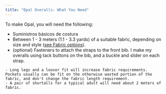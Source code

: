 ```yaml
---
title: "Opal Overalls: What You Need"
---
```


To make Opal, you will need the following:

- Suministros básicos de costura
- Between 1 - 3 meters (1.1 - 3.3 yards) of a suitable fabric, depending on size and style ([see Fabric options](/docs/designs/opal/fabric)).
- (optional) Fasteners to attach the straps to the front bib. I make my overalls using tack buttons on the bib, and a buckle and slider on each strap.

<Warning>

```
- Long legs and a looser fit will increase fabric requirements. Pockets usually can be fit on the otherwise wasted portion of the fabric, and don't change the fabric length requirement.
- A pair of shortalls for a typical adult will need about 2 meters of fabric.
```

</Warning>
